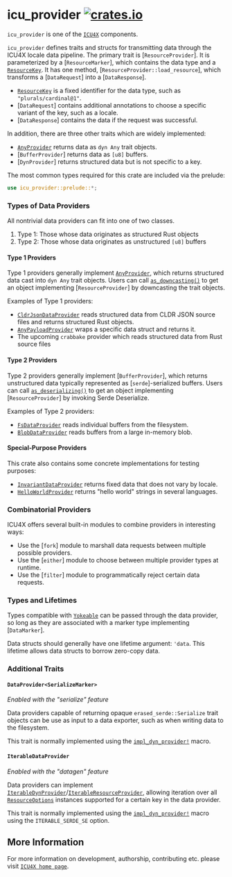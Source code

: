 # icu_provider [![crates.io](https://img.shields.io/crates/v/icu_provider)](https://crates.io/crates/icu_provider)

`icu_provider` is one of the [`ICU4X`] components.

`icu_provider` defines traits and structs for transmitting data through the ICU4X locale
data pipeline. The primary trait is [`ResourceProvider`]. It is parameterized by a
[`ResourceMarker`], which contains the data type and a [`ResourceKey`]. It has one method,
[`ResourceProvider::load_resource`], which transforms a [`DataRequest`]
into a [`DataResponse`].

- [`ResourceKey`] is a fixed identifier for the data type, such as `"plurals/cardinal@1"`.
- [`DataRequest`] contains additional annotations to choose a specific variant of the key,
  such as a locale.
- [`DataResponse`] contains the data if the request was successful.

In addition, there are three other traits which are widely implemented:

- [`AnyProvider`] returns data as `dyn Any` trait objects.
- [`BufferProvider`] returns data as `[u8]` buffers.
- [`DynProvider`] returns structured data but is not specific to a key.

The most common types required for this crate are included via the prelude:

```rust
use icu_provider::prelude::*;
```

### Types of Data Providers

All nontrivial data providers can fit into one of two classes.

1. Type 1: Those whose data originates as structured Rust objects
2. Type 2: Those whose data originates as unstructured `[u8]` buffers

#### Type 1 Providers

Type 1 providers generally implement [`AnyProvider`], which returns structured data cast into
`dyn Any` trait objects. Users can call [`as_downcasting()`] to get an object implementing
[`ResourceProvider`] by downcasting the trait objects.

Examples of Type 1 providers:

- [`CldrJsonDataProvider`] reads structured data from CLDR JSON source files and returns
  structured Rust objects.
- [`AnyPayloadProvider`] wraps a specific data struct and returns it.
- The upcoming `crabbake` provider which reads structured data from Rust source files

#### Type 2 Providers

Type 2 providers generally implement [`BufferProvider`], which returns unstructured data
typically represented as [`serde`]-serialized buffers. Users can call [`as_deserializing()`]
to get an object implementing [`ResourceProvider`] by invoking Serde Deserialize.

Examples of Type 2 providers:

- [`FsDataProvider`] reads individual buffers from the filesystem.
- [`BlobDataProvider`] reads buffers from a large in-memory blob.

#### Special-Purpose Providers

This crate also contains some concrete implementations for testing purposes:

- [`InvariantDataProvider`] returns fixed data that does not vary by locale.
- [`HelloWorldProvider`] returns "hello world" strings in several languages.

### Combinatorial Providers

ICU4X offers several built-in modules to combine providers in interesting ways:

- Use the [`fork`] module to marshall data requests between multiple possible providers.
- Use the [`either`] module to choose between multiple provider types at runtime.
- Use the [`filter`] module to programmatically reject certain data requests.

### Types and Lifetimes

Types compatible with [`Yokeable`] can be passed through the data provider, so long as they are
associated with a marker type implementing [`DataMarker`].

Data structs should generally have one lifetime argument: `'data`. This lifetime allows data
structs to borrow zero-copy data.

### Additional Traits

#### `DataProvider<SerializeMarker>`

*Enabled with the "serialize" feature*

Data providers capable of returning opaque `erased_serde::Serialize` trait objects can be use
as input to a data exporter, such as when writing data to the filesystem.

This trait is normally implemented using the [`impl_dyn_provider!`] macro.

#### `IterableDataProvider`

*Enabled with the "datagen" feature*

Data providers can implement [`IterableDynProvider`]/[`IterableResourceProvider`], allowing
iteration over all [`ResourceOptions`] instances supported for a certain key in the data provider.

This trait is normally implemented using the [`impl_dyn_provider!`] macro using the `ITERABLE_SERDE_SE` option.

[`ICU4X`]: ../icu/index.html
[`DataProvider`]: data_provider::DataProvider
[`ResourceKey`]: resource::ResourceKey
[`ResourceOptions`]: resource::ResourceOptions
[`IterableDynProvider`]: datagen::IterableDynProvider
[`IterableResourceProvider`]: datagen::IterableResourceProvider
[`InvariantDataProvider`]: inv::InvariantDataProvider
[`AnyPayloadProvider`]: struct_provider::AnyPayloadProvider
[`HelloWorldProvider`]: hello_world::HelloWorldProvider
[`AnyProvider`]: any::AnyProvider
[`Yokeable`]: yoke::Yokeable
[`impl_dyn_provider!`]: impl_dyn_provider
[`as_downcasting()`]: AsDowncastingAnyProvider::as_downcasting
[`as_deserializing()`]: AsDeserializingBufferProvider::as_deserializing
[`CldrJsonDataProvider`]: ../icu_provider_cldr/struct.CldrJsonDataProvider.html
[`FsDataProvider`]: ../icu_provider_fs/struct.FsDataProvider.html
[`BlobDataProvider`]: ../icu_provider_blob/struct.BlobDataProvider.html

## More Information

For more information on development, authorship, contributing etc. please visit [`ICU4X home page`](https://github.com/unicode-org/icu4x).
